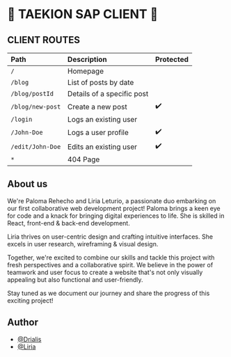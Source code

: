# 🥋 TAEKION SAP CLIENT 🥋

## CLIENT ROUTES

| Path                        | Description                        | Protected   |
| :-------                    | :---------                         | :--------   |
| `/`                         | Homepage                           |             |
| `/blog`                     | List of posts by date              |             |
| `/blog/postId`              | Details of a specific post         |             |
| `/blog/new-post`            | Create a new post                  |     ✔️      |
| `/login`                    | Logs an existing user              |             |
| `/John-Doe`                 | Logs a user profile                |     ✔️      |
| `/edit/John-Doe`            | Edits an existing user             |     ✔️      |
| `*`                         | 404 Page                           |             |


## About us

We're Paloma Rehecho and Liria Leturio, a passionate duo embarking on our first collaborative web development project!
Paloma brings a keen eye for code and a knack for bringing digital experiences to life.  She is skilled in React, front-end & back-end development.

Liria thrives on user-centric design and crafting intuitive interfaces.  She excels in user research, wireframing & visual design.

Together, we're excited to combine our skills and tackle this project with fresh perspectives and a collaborative spirit. We believe in the power of teamwork and user focus to create a website that's not only visually appealing but also functional and user-friendly.

Stay tuned as we document our journey and share the progress of this exciting project!

## Author

- [@Drialis](https://www.github.com/Drialis)
- [@Liria](https://portfolio-paloma-rehecho.netlify.app/)

